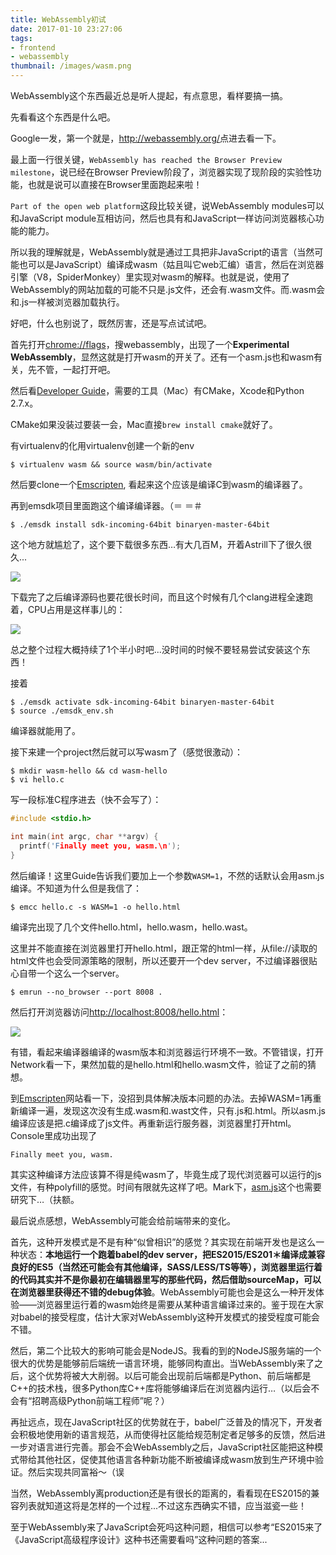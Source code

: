 ```yaml
---
title: WebAssembly初试
date: 2017-01-10 23:27:06
tags:
- frontend
- webassembly
thumbnail: /images/wasm.png
---
```


WebAssembly这个东西最近总是听人提起，有点意思，看样要搞一搞。

<!-- more -->

先看看这个东西是什么吧。

Google一发，第一个就是，<http://webassembly.org/>点进去看一下。

最上面一行很关键，`WebAssembly has reached the Browser Preview milestone`，说已经在Browser Preview阶段了，浏览器实现了现阶段的实验性功能，也就是说可以直接在Browser里面跑起来啦！

`Part of the open web platform`这段比较关键，说WebAssembly modules可以和JavaScript module互相访问，然后也具有和JavaScript一样访问浏览器核心功能的能力。

所以我的理解就是，WebAssembly就是通过工具把非JavaScript的语言（当然可能也可以是JavaScript）编译成wasm（姑且叫它web汇编）语言，然后在浏览器引擎（V8，SpiderMonkey）里实现对wasm的解释。也就是说，使用了WebAssembly的网站加载的可能不只是.js文件，还会有.wasm文件。而.wasm会和.js一样被浏览器加载执行。



好吧，什么也别说了，既然厉害，还是写点试试吧。

首先打开<chrome://flags>，搜webassembly，出现了一个**Experimental WebAssembly**，显然这就是打开wasm的开关了。还有一个asm.js也和wasm有关，先不管，一起打开吧。

然后看[Developer Guide](http://webassembly.org/getting-started/developers-guide/)，需要的工具（Mac）有CMake，Xcode和Python 2.7.x。

CMake如果没装过要装一会，Mac直接`brew install cmake`就好了。

有virtualenv的化用virtualenv创建一个新的env

```shell
$ virtualenv wasm && source wasm/bin/activate
```

然后要clone一个[Emscripten](https://github.com/juj/emsdk.git), 看起来这个应该是编译C到wasm的编译器了。

再到emsdk项目里面跑这个编译编译器。（＝ ＝＃

```shell
$ ./emsdk install sdk-incoming-64bit binaryen-master-64bit
```

这个地方就尴尬了，这个要下载很多东西…有大几百M，开着Astrill下了很久很久...

![](/images/wasm-install.png)

下载完了之后编译源码也要花很长时间，而且这个时候有几个clang进程全速跑着，CPU占用是这样事儿的：

![](/images/cpu-build.png)

总之整个过程大概持续了1个半小时吧...没时间的时候不要轻易尝试安装这个东西！

接着

```shel
$ ./emsdk activate sdk-incoming-64bit binaryen-master-64bit
$ source ./emsdk_env.sh
```

编译器就能用了。

接下来建一个project然后就可以写wasm了（感觉很激动）：

```shell
$ mkdir wasm-hello && cd wasm-hello
$ vi hello.c
```

写一段标准C程序进去（快不会写了）：

```c
#include <stdio.h>

int main(int argc, char **argv) {
  printf('Finally meet you, wasm.\n');
}
```

然后编译！这里Guide告诉我们要加上一个参数`WASM=1`，不然的话默认会用asm.js编译。不知道为什么但是我信了：

```shell
$ emcc hello.c -s WASM=1 -o hello.html
```

编译完出现了几个文件hello.html，hello.wasm，hello.wast。

这里并不能直接在浏览器里打开hello.html，跟正常的html一样，从file://读取的html文件也会受同源策略的限制，所以还要开一个dev server，不过编译器很贴心自带一个这么一个server。

```shell
$ emrun --no_browser --port 8008 .
```

 然后打开浏览器访问<http://localhost:8008/hello.html>：

![](/images/run-wasm.png)

有错，看起来编译器编译的wasm版本和浏览器运行环境不一致。不管错误，打开Network看一下，果然加载的是hello.html和hello.wasm文件，验证了之前的猜想。

到[Emscripten](http://kripken.github.io/emscripten-site/)网站看一下，没招到具体解决版本问题的办法。去掉WASM=1再重新编译一遍，发现这次没有生成.wasm和.wast文件，只有.js和.html。所以asm.js编译应该是把.c编译成了js文件。再重新运行服务器，浏览器里打开html。Console里成功出现了

```shell
Finally meet you, wasm.
```

其实这种编译方法应该算不得是纯wasm了，毕竟生成了现代浏览器可以运行的js文件，有种polyfill的感觉。时间有限就先这样了吧。Mark下，[asm.js](asmjs.org)这个也需要研究下…（扶额。



最后说点感想，WebAssembly可能会给前端带来的变化。

首先，这种开发模式是不是有种“似曾相识”的感觉？其实现在前端开发也是这么一种状态：**本地运行一个跑着babel的dev server，把ES2015/ES201＊编译成兼容良好的ES5（当然还可能会有其他编译，SASS/LESS/TS等等），浏览器里运行着的代码其实并不是你最初在编辑器里写的那些代码，然后借助sourceMap，可以在浏览器里获得还不错的debug体验**。WebAssembly可能也会是这么一种开发体验——浏览器里运行着的wasm始终是需要从某种语言编译过来的。鉴于现在大家对babel的接受程度，估计大家对WebAssembly这种开发模式的接受程度可能会不错。



然后，第二个比较大的影响可能会是NodeJS。我看的到的NodeJS服务端的一个很大的优势是能够前后端统一语言环境，能够同构直出。当WebAssembly来了之后，这个优势将被大大削弱。以后可能会出现前后端都是Python、前后端都是C++的技术栈，很多Python库C++库将能够编译后在浏览器内运行…（以后会不会有“招聘高级Python前端工程师”呢？）



再扯远点，现在JavaScript社区的优势就在于，babel广泛普及的情况下，开发者会积极地使用新的语言规范，从而使得社区能给规范制定者足够多的反馈，然后进一步对语言进行完善。那会不会WebAssembly之后，JavaScript社区能把这种模式带给其他社区，促使其他语言各种新功能不断被编译成wasm放到生产环境中验证。然后实现共同富裕～（误



当然，WebAssembly离production还是有很长的距离的，看看现在ES2015的兼容列表就知道这将是怎样的一个过程...不过这东西确实不错，应当滋瓷一些！



至于WebAssembly来了JavaScript会死吗这种问题，相信可以参考“ES2015来了《JavaScript高级程序设计》这种书还需要看吗”这种问题的答案...
